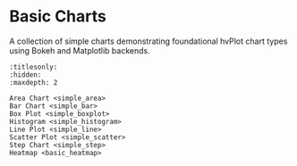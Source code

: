 # Basic Charts

A collection of simple charts demonstrating foundational hvPlot chart types using Bokeh and Matplotlib backends.

```{toctree}
:titlesonly:
:hidden:
:maxdepth: 2

Area Chart <simple_area>
Bar Chart <simple_bar>
Box Plot <simple_boxplot>
Histogram <simple_histogram>
Line Plot <simple_line>
Scatter Plot <simple_scatter>
Step Chart <simple_step>
Heatmap <basic_heatmap>
```
